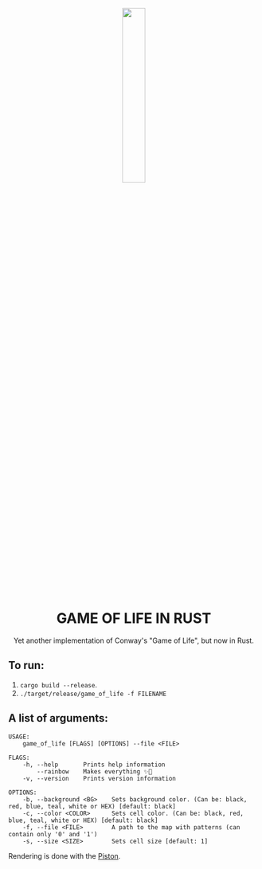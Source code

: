 <p align="center">
  <img height="30%" width="30%" src="http://www.euro-langues.org/wp-content/uploads/2019/10/communityIcon_sxcqnw4pxti11.png"/>
</p>
<h1 align="center">GAME OF LIFE IN RUST</h1>
<p align="center"> Yet another implementation of Conway's "Game of Life", but now in Rust.</p>

## To run:
1. `cargo build --release`.
2. `./target/release/game_of_life -f FILENAME`

## A list of arguments:
```shell
USAGE:
    game_of_life [FLAGS] [OPTIONS] --file <FILE>

FLAGS:
    -h, --help       Prints help information
        --rainbow    Makes everything ✨🌈
    -v, --version    Prints version information

OPTIONS:
    -b, --background <BG>    Sets background color. (Can be: black, red, blue, teal, white or HEX) [default: black]
    -c, --color <COLOR>      Sets cell color. (Can be: black, red, blue, teal, white or HEX) [default: black]
    -f, --file <FILE>        A path to the map with patterns (can contain only '0' and '1')
    -s, --size <SIZE>        Sets cell size [default: 1]
```

Rendering is done with the [Piston](https://github.com/PistonDevelopers/piston).
